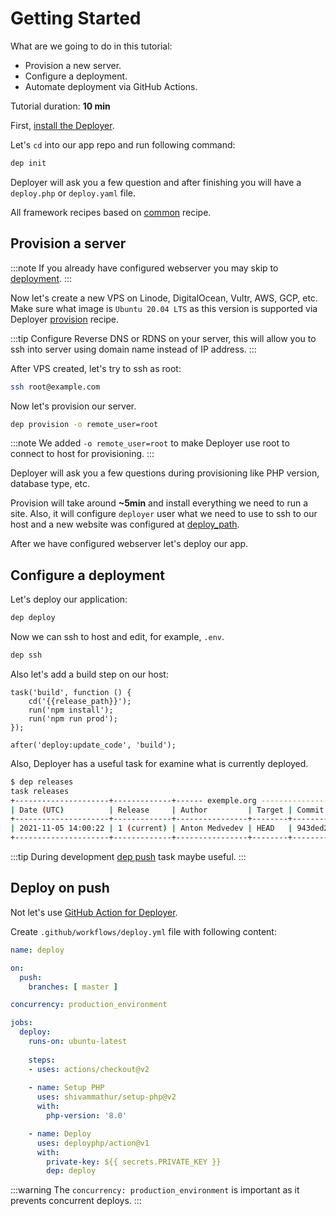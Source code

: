 # Getting Started

What are we going to do in this tutorial:
- Provision a new server.
- Configure a deployment.
- Automate deployment via GitHub Actions.

Tutorial duration: **10 min**

First, [install the Deployer](installation.md).

Let's `cd` into our app repo and run following command:

```bash
dep init
```

Deployer will ask you a few question and after finishing you will have a 
`deploy.php` or `deploy.yaml` file.

All framework recipes based on [common](recipe/common.md) recipe. 

## Provision a server

:::note
If you already have configured webserver you may skip to 
[deployment](#configure-a-deployment).
:::

Now let's create a new VPS on Linode, DigitalOcean, Vultr, AWS, GCP, etc. 
Make sure what image is `Ubuntu 20.04 LTS` as this version is supported via 
Deployer [provision](recipe/provision.md) recipe.

:::tip
Configure Reverse DNS or RDNS on your server, this will allow you to ssh into 
server using domain name instead of IP address. 
:::

After VPS created, let's try to ssh as root:
```bash
ssh root@example.com
```

Now let's provision our server.

```bash
dep provision -o remote_user=root
```

:::note
We added `-o remote_user=root` to make Deployer use root to connect to host for
provisioning.
:::

Deployer will ask you a few questions during provisioning like PHP version, 
database type, etc.

Provision will take around **~5min** and install everything we need to run a 
site. Also, it will configure `deployer` user what we need to use to ssh to our 
host and a new website was configured at [deploy_path](recipe/common.md#deploy_path).

After we have configured webserver let's deploy our 
app.

## Configure a deployment

Let's deploy our application:
```bash
dep deploy
```

Now we can ssh to host and edit, for example, `.env`.

```bash
dep ssh
```

Also let's add a build step on our host:
```phpr
task('build', function () {
    cd('{{release_path}}');
    run('npm install');
    run('npm run prod');
});

after('deploy:update_code', 'build');
```

Also, Deployer has a useful task for examine what is currently deployed.
```bash
$ dep releases
task releases
+---------------------+-------------+------ exemple.org ------------------+
| Date (UTC)          | Release     | Author         | Target | Commit    |
+---------------------+-------------+----------------+--------+-----------+
| 2021-11-05 14:00:22 | 1 (current) | Anton Medvedev | HEAD   | 943ded2be |
+---------------------+-------------+----------------+--------+-----------+
```

:::tip
During development [dep push](recipe/deploy/push.md) task maybe useful.
:::

## Deploy on push

Not let's use [GitHub Action for Deployer](https://github.com/deployphp/action).

Create `.github/workflows/deploy.yml` file with following content:

```yaml
name: deploy

on:
  push:
    branches: [ master ]

concurrency: production_environment

jobs:
  deploy:
    runs-on: ubuntu-latest
    
    steps:
    - uses: actions/checkout@v2
  
    - name: Setup PHP
      uses: shivammathur/setup-php@v2
      with:
        php-version: '8.0' 

    - name: Deploy
      uses: deployphp/action@v1
      with:
        private-key: ${{ secrets.PRIVATE_KEY }}
        dep: deploy
```

:::warning
The `concurrency: production_environment` is important as it prevents concurrent 
deploys.
:::
